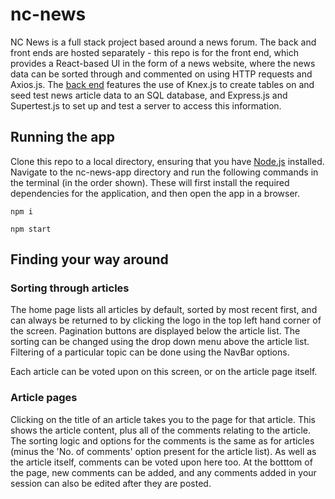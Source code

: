 # nc-news

NC News is a full stack project based around a news forum. The back and front ends are hosted separately - this repo is for the front end, which provides a React-based UI in the form of a news website, where the news data can be sorted through and commented on using HTTP requests and Axios.js. The [back end](https://github.com/lancaster-coder1991/be-nc-news-public) features the use of Knex.js to create tables on and seed test news article data to an SQL database, and Express.js and Supertest.js to set up and test a server to access this information.

## Running the app

Clone this repo to a local directory, ensuring that you have [Node.js](https://nodejs.org/en/download/) installed. Navigate to the nc-news-app directory and run the following commands in the terminal (in the order shown). These will first install the required dependencies for the application, and then open the app in a browser.

`npm i`

`npm start`

## Finding your way around

### Sorting through articles

The home page lists all articles by default, sorted by most recent first, and can always be returned to by clicking the logo in the top left hand corner of the screen. Pagination buttons are displayed below the article list. The sorting can be changed using the drop down menu above the article list. Filtering of a particular topic can be done using the NavBar options.

Each article can be voted upon on this screen, or on the article page itself.

### Article pages

Clicking on the title of an article takes you to the page for that article. This shows the article content, plus all of the comments relating to the article. The sorting logic and options for the comments is the same as for articles (minus the 'No. of comments' option present for the article list). As well as the article itself, comments can be voted upon here too. At the botttom of the page, new comments can be added, and any comments added in your session can also be edited after they are posted.
